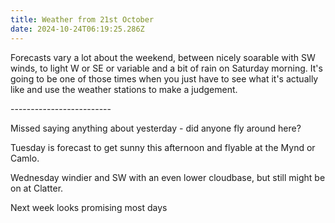 ```yaml
---
title: Weather from 21st October
date: 2024-10-24T06:19:25.286Z
---
```

Forecasts vary a lot about the weekend, between nicely soarable with SW winds, to light W or SE or variable and a bit of rain on Saturday morning.  It's going to be one of those times when you just have to see what it's actually like and use the weather stations to make a judgement.

\-------------------------

Missed saying anything about yesterday - did anyone fly around here?

Tuesday is forecast to get sunny this afternoon and flyable at the Mynd or Camlo.

Wednesday windier and SW with an even lower cloudbase, but still might be on at Clatter.

Next week looks promising most days